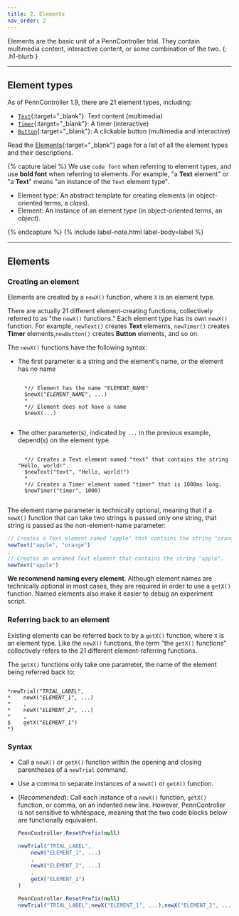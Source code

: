 ```yaml
---
title: 2. Elements
nav_order: 2
---
```


Elements are the basic unit of a PennController trial. They contain multimedia content,
interactive content, or some combination of the two.
{: .h1-blurb }

---

## Element types

As of PennController 1.9, there are 21 element types, including:

+ [`Text`]({{site.baseurl}}/elements/text){:target="_blank"}:
Text content (multimedia)
+ [`Timer`]({{site.baseurl}}/elements/timer){:target="_blank"}:
A timer (interactive)
+ [`Button`]({{site.baseurl}}/elements/button){:target="_blank"}:
A clickable button (multimedia and interactive)

Read the [Elements]({{site.baseurl}}/elements){:target="_blank"} page
for a list of all the element types and their descriptions.

{% capture label %}
We use `code font` when referring to element types, and use **bold font**
when referring to elements. For example, "a **Text** element" or "a **Text**"
means "an instance of the `Text` element type".

+ Element type: An abstract template for creating elements
(in object-oriented terms, a *class*).
+ Element: An instance of an element type
(in object-oriented terms, an *object*).

{% endcapture %}
{% include label-note.html label-body=label %}

---

## Elements

### Creating an element

Elements are created by a `newX()` function, where `X` is an element type.

There are actually 21 different element-creating functions, collectively referred to
as "the `newX()` functions." Each element type has its own `newX()` function.
For example, `newText()` creates **Text** elements, `newTimer()`
creates **Timer** elements,`newButton()` creates **Button** elements, and so on.

The `newX()` functions have the following syntax:

+ The first parameter is a string and the element's name, or the element has no name

    <pre><code class="language-diff-javascript diff-highlight">
    *// Element has the name "ELEMENT_NAME"
    $newX("<var>ELEMENT_NAME</var>", ...)
    *
    *// Element does not have a name
    $newX(...)
    </code></pre>
+ The other parameter(s), indicated by `...` in the previous example,
depend(s) on the element type.

    <pre><code class="language-diff-javascript diff-highlight">
    *// Creates a Text element named "text" that contains the string "Hello, world!".
    $newText("text", "Hello, world!")
    *
    *// Creates a Timer element named "timer" that is 1000ms long.
    $newTimer("timer", 1000)
    </code></pre>

The element name parameter is technically optional, meaning that
if a `newX()` function that can take two strings is passed only one string,
that string is passed as the non-element-name parameter:

```js
// Creates a Text element named "apple" that contains the string "orange".
newText("apple", "orange")
,
// Creates an unnamed Text element that contains the string "apple".
newText("apple")
```

**We recommend naming every element**. Although element names are technically optional
in most cases, they are required in order to use a `getX()` function. Named elements also
make it easier to debug an experiment script.

### Referring back to an element

Existing elements can be referred back to by a `getX()` function, where `X` is
an element type. Like the `newX()` functions, the term "the `getX()` functions"
collectively refers to the 21 different element-referring functions.

The `getX()` functions only take one parameter, the name of the element being
referred back to:
<pre><code class="language-diff-javascript diff-highlight">
*newTrial("<var>TRIAL_LABEL</var>", 
*    newX("<var>ELEMENT_1</var>", ...)
*    ,
*    newX("<var>ELEMENT_2</var>", ...)
*    ,
$    getX("<var>ELEMENT_1</var>")
*)
</code></pre>

### Syntax

+ Call a `newX()` or `getX()` function within the opening and closing parentheses
of a `newTrial` command. 
+ Use a comma to separate instances of a `newX()` or `getX()` function.
+ (*Recommended*): Call each instance of a `newX()` function, `getX()` function,
or comma, on an indented new line. However, PennController is not sensitive to
whitespace, meaning that the two code blocks below are functionally equivalent.

    ```javascript
    PennController.ResetPrefix(null)

    newTrial("TRIAL_LABEL",
        newX("ELEMENT_1", ...)
        ,
        newX("ELEMENT_2", ...)
        ,
        getX("ELEMENT_1")
    )
    ```

    ```javascript
    PennController.ResetPrefix(null)
    newTrial("TRIAL_LABEL",newX("ELEMENT_1", ...),newX("ELEMENT_2", ...),getX("ELEMENT_1"))
    ```
